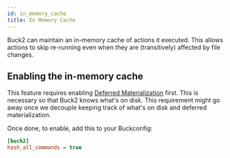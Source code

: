 ```yaml
---
id: in_memory_cache
title: In Memory Cache
---
```


Buck2 can maintain an in-memory cache of actions it executed. This allows
actions to skip re-running even when they are (transitively) affected by file
changes.

## Enabling the in-memory cache

This feature requires enabling
[Deferred Materialization](deferred_materialization.md) first. This is necessary
so that Buck2 knows what's on disk. This requirement might go away once we
decouple keeping track of what's on disk and deferred materialization.

Once done, to enable, add this to your Buckconfig:

```ini
[buck2]
hash_all_commands = true
```
